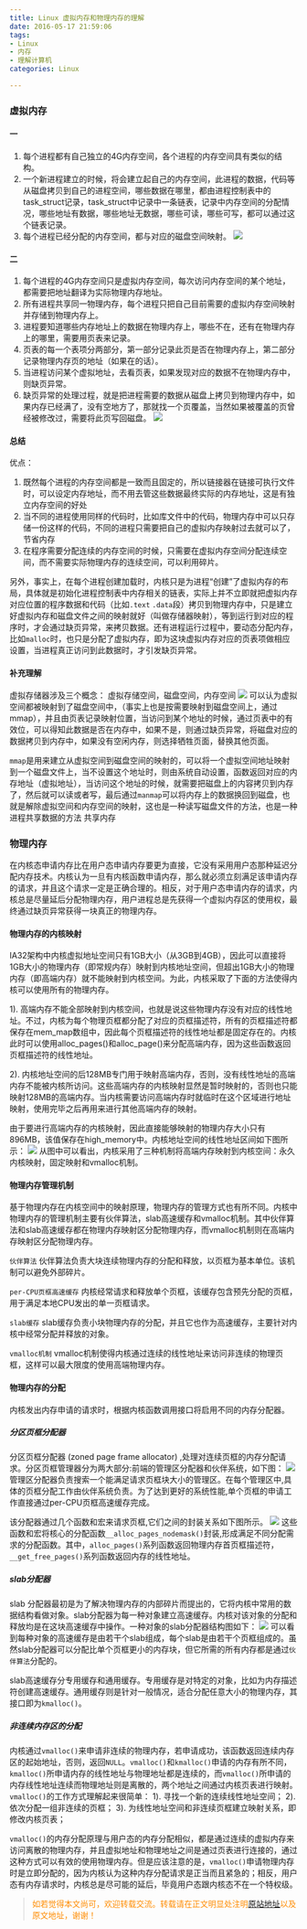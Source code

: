 ```yaml
---
title: Linux 虚拟内存和物理内存的理解
date: 2016-05-17 21:59:06
tags:
- Linux
- 内存
- 理解计算机
categories: Linux

---
```

### 虚拟内存
#### 一
1. 每个进程都有自己独立的4G内存空间，各个进程的内存空间具有类似的结构。
2. 一个新进程建立的时候，将会建立起自己的内存空间，此进程的数据，代码等从磁盘拷贝到自己的进程空间，哪些数据在哪里，都由进程控制表中的task_struct记录，task_struct中记录中一条链表，记录中内存空间的分配情况，哪些地址有数据，哪些地址无数据，哪些可读，哪些可写，都可以通过这个链表记录。
3. 每个进程已经分配的内存空间，都与对应的磁盘空间映射。
![](/images/linux/linux-vm-rm-0.png)

#### 二
 1. 每个进程的4G内存空间只是虚拟内存空间，每次访问内存空间的某个地址，都需要把地址翻译为实际物理内存地址。
 2. 所有进程共享同一物理内存，每个进程只把自己目前需要的虚拟内存空间映射并存储到物理内存上。
 3. 进程要知道哪些内存地址上的数据在物理内存上，哪些不在，还有在物理内存上的哪里，需要用页表来记录。
 4. 页表的每一个表项分两部分，第一部分记录此页是否在物理内存上，第二部分记录物理内存页的地址（如果在的话）。
 5. 当进程访问某个虚拟地址，去看页表，如果发现对应的数据不在物理内存中，则缺页异常。
 6. 缺页异常的处理过程，就是把进程需要的数据从磁盘上拷贝到物理内存中，如果内存已经满了，没有空地方了，那就找一个页覆盖，当然如果被覆盖的页曾经被修改过，需要将此页写回磁盘。
![](/images/linux/linux-vm-rm-1.png)

#### 总结
优点：

  1. 既然每个进程的内存空间都是一致而且固定的，所以链接器在链接可执行文件时，可以设定内存地址，而不用去管这些数据最终实际的内存地址，这是有独立内存空间的好处
  2. 当不同的进程使用同样的代码时，比如库文件中的代码，物理内存中可以只存储一份这样的代码，不同的进程只需要把自己的虚拟内存映射过去就可以了，节省内存
  3. 在程序需要分配连续的内存空间的时候，只需要在虚拟内存空间分配连续空间，而不需要实际物理内存的连续空间，可以利用碎片。

另外，事实上，在每个进程创建加载时，内核只是为进程“创建”了虚拟内存的布局，具体就是初始化进程控制表中内存相关的链表，实际上并不立即就把虚拟内存对应位置的程序数据和代码（比如`.text` `.data`段）拷贝到物理内存中，只是建立好虚拟内存和磁盘文件之间的映射就好（叫做存储器映射），等到运行到对应的程序时，才会通过缺页异常，来拷贝数据。还有进程运行过程中，要动态分配内存，比如`malloc`时，也只是分配了虚拟内存，即为这块虚拟内存对应的页表项做相应设置，当进程真正访问到此数据时，才引发缺页异常。

#### 补充理解
虚拟存储器涉及三个概念： 虚拟存储空间，磁盘空间，内存空间
![](/images/linux/linux-vm-rm-2.png)
可以认为虚拟空间都被映射到了磁盘空间中，（事实上也是按需要映射到磁盘空间上，通过mmap），并且由页表记录映射位置，当访问到某个地址的时候，通过页表中的有效位，可以得知此数据是否在内存中，如果不是，则通过缺页异常，将磁盘对应的数据拷贝到内存中，如果没有空闲内存，则选择牺牲页面，替换其他页面。

`mmap`是用来建立从虚拟空间到磁盘空间的映射的，可以将一个虚拟空间地址映射到一个磁盘文件上，当不设置这个地址时，则由系统自动设置，函数返回对应的内存地址（虚拟地址），当访问这个地址的时候，就需要把磁盘上的内容拷贝到内存了，然后就可以读或者写，最后通过`manmap`可以将内存上的数据换回到磁盘，也就是解除虚拟空间和内存空间的映射，这也是一种读写磁盘文件的方法，也是一种进程共享数据的方法 共享内存
### 物理内存
在内核态申请内存比在用户态申请内存要更为直接，它没有采用用户态那种延迟分配内存技术。内核认为一旦有内核函数申请内存，那么就必须立刻满足该申请内存的请求，并且这个请求一定是正确合理的。相反，对于用户态申请内存的请求，内核总是尽量延后分配物理内存，用户进程总是先获得一个虚拟内存区的使用权，最终通过缺页异常获得一块真正的物理内存。
#### 物理内存的内核映射
IA32架构中内核虚拟地址空间只有1GB大小（从3GB到4GB），因此可以直接将1GB大小的物理内存（即常规内存）映射到内核地址空间，但超出1GB大小的物理内存（即高端内存）就不能映射到内核空间。为此，内核采取了下面的方法使得内核可以使用所有的物理内存。

1). 高端内存不能全部映射到内核空间，也就是说这些物理内存没有对应的线性地址。不过，内核为每个物理页框都分配了对应的页框描述符，所有的页框描述符都保存在mem_map数组中，因此每个页框描述符的线性地址都是固定存在的。内核此时可以使用alloc_pages()和alloc_page()来分配高端内存，因为这些函数返回页框描述符的线性地址。

2). 内核地址空间的后128MB专门用于映射高端内存，否则，没有线性地址的高端内存不能被内核所访问。这些高端内存的内核映射显然是暂时映射的，否则也只能映射128MB的高端内存。当内核需要访问高端内存时就临时在这个区域进行地址映射，使用完毕之后再用来进行其他高端内存的映射。

由于要进行高端内存的内核映射，因此直接能够映射的物理内存大小只有896MB，该值保存在high_memory中。内核地址空间的线性地址区间如下图所示：
![](/images/linux/linux-vm-rm-3.png)
从图中可以看出，内核采用了三种机制将高端内存映射到内核空间：永久内核映射，固定映射和vmalloc机制。
#### 物理内存管理机制
基于物理内存在内核空间中的映射原理，物理内存的管理方式也有所不同。内核中物理内存的管理机制主要有伙伴算法，slab高速缓存和vmalloc机制。其中伙伴算法和slab高速缓存都在物理内存映射区分配物理内存，而vmalloc机制则在高端内存映射区分配物理内存。

`伙伴算法`
伙伴算法负责大块连续物理内存的分配和释放，以页框为基本单位。该机制可以避免外部碎片。

`per-CPU页框高速缓存`
内核经常请求和释放单个页框，该缓存包含预先分配的页框，用于满足本地CPU发出的单一页框请求。

`slab缓存`
slab缓存负责小块物理内存的分配，并且它也作为高速缓存，主要针对内核中经常分配并释放的对象。

`vmalloc机制`
vmalloc机制使得内核通过连续的线性地址来访问非连续的物理页框，这样可以最大限度的使用高端物理内存。
#### 物理内存的分配
内核发出内存申请的请求时，根据内核函数调用接口将启用不同的内存分配器。
##### 分区页框分配器
分区页框分配器 (zoned page frame allocator) ,处理对连续页框的内存分配请求。分区页框管理器分为两大部分:前端的管理区分配器和伙伴系统，如下图：
![](/images/linux/linux-vm-rm-4.png)
管理区分配器负责搜索一个能满足请求页框块大小的管理区。在每个管理区中,具体的页框分配工作由伙伴系统负责。为了达到更好的系统性能,单个页框的申请工作直接通过per-CPU页框高速缓存完成。

该分配器通过几个函数和宏来请求页框,它们之间的封装关系如下图所示。
![](/images/linux/linux-vm-rm-5.png)
这些函数和宏将核心的分配函数`__alloc_pages_nodemask()`封装,形成满足不同分配需求的分配函数。其中，`alloc_pages()`系列函数返回物理内存首页框描述符，`__get_free_pages()`系列函数返回内存的线性地址。
##### slab分配器
slab 分配器最初是为了解决物理内存的内部碎片而提出的，它将内核中常用的数据结构看做对象。slab分配器为每一种对象建立高速缓存。内核对该对象的分配和释放均是在这块高速缓存中操作。一种对象的slab分配器结构图如下：
![](/images/linux/linux-vm-rm-6.png)
可以看到每种对象的高速缓存是由若干个slab组成，每个slab是由若干个页框组成的。虽然slab分配器可以分配比单个页框更小的内存块，但它所需的所有内存都是通过`伙伴算法`分配的。

slab高速缓存分专用缓存和通用缓存。专用缓存是对特定的对象，比如为内存描述符创建高速缓存。通用缓存则是针对一般情况，适合分配任意大小的物理内存，其接口即为`kmalloc()`。
##### 非连续内存区的分配
内核通过`vmalloc()`来申请非连续的物理内存，若申请成功，该函数返回连续内存区的起始地址，否则，返回`NULL`。`vmalloc()`和`kmalloc()`申请的内存有所不同，`kmalloc()`所申请内存的线性地址与物理地址都是连续的，而`vmalloc()`所申请的内存线性地址连续而物理地址则是离散的，两个地址之间通过内核页表进行映射。 `vmalloc()`的工作方式理解起来很简单：
1). 寻找一个新的连续线性地址空间；
2). 依次分配一组非连续的页框；
3). 为线性地址空间和非连续页框建立映射关系，即修改内核页表；

`vmalloc()`的内存分配原理与用户态的内存分配相似，都是通过连续的虚拟内存来访问离散的物理内存，并且虚拟地址和物理地址之间是通过页表进行连接的，通过这种方式可以有效的使用物理内存。但是应该注意的是，`vmalloc()`申请物理内存时是立即分配的，因为内核认为这种内存分配请求是正当而且紧急的；相反，用户态有内存请求时，内核总是尽可能的延后，毕竟用户态跟内核态不在一个特权级。

><font color= Darkorange>如若觉得本文尚可，欢迎转载交流。转载请在正文明显处注明[原站地址](http://vinoit.me)以及原文地址，谢谢！</font> 
